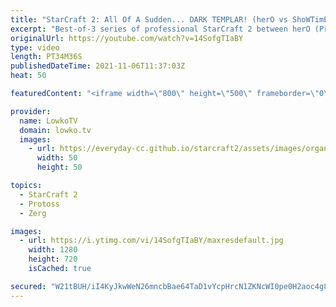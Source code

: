 ```yaml
---
title: "StarCraft 2: All Of A Sudden... DARK TEMPLAR! (herO vs ShoWTimE)"
excerpt: "Best-of-3 series of professional StarCraft 2 between herO (Protoss) and ShoWTimE (Protoss). Especially the second game on 2000 Atmospheres is really good.  Support my work on Patreon: http://www.patreon.com/lowkotv Become a YouTube member: https://lowko.tv/join  My second channel: http://lowko.tv/morelowko"
originalUrl: https://youtube.com/watch?v=14SofgTIaBY
type: video
length: PT34M36S
publishedDateTime: 2021-11-06T11:37:03Z
heat: 50

featuredContent: "<iframe width=\"800\" height=\"500\" frameborder=\"0\" src=\"https://www.youtube.com/embed/14SofgTIaBY\" allow=\"accelerometer; autoplay; encrypted-media; gyroscope; picture-in-picture\" allowfullscreen></iframe>"

provider:
  name: LowkoTV
  domain: lowko.tv
  images:
    - url: https://everyday-cc.github.io/starcraft2/assets/images/organizations/lowko.tv-50x50.jpg
      width: 50
      height: 50

topics:
  - StarCraft 2
  - Protoss
  - Zerg

images:
  - url: https://i.ytimg.com/vi/14SofgTIaBY/maxresdefault.jpg
    width: 1280
    height: 720
    isCached: true

secured: "W21tBUH/iI4KyJkwWeN26mncbBae64TaD1vYcpHrcN1ZKNcWI0pe0H2aoc4g8sJrb5adtCGvcHUNwxL7qzpZw1A+6cBDd0Xv0e5QEc9CJOg8PHRrFWHXM1e2IB8RUB8SI02H6Mk7z2PLIa3XHGs6yXndmw4DePFSP3q62MxCzP5LkL2UxMl7rIR1vILiNDRtRIWatmAaIPGORDHhUiqnn98FpCS02rptb560nujzgaHXgkxKMedhfCe2lHU//XWWnM68rW77K7MYNo+oN7l88kroa2sW2z5piCw6Dl6A5KwziIZXMpBv8HhLhtZCUFB/FbnePZXuxLfixXY7HRTF6xf6AFV9ll9zMvq0MlqPo7z7VwLGT6hJ47cNvcrQnzj+wn0DFEMmFusmuB4fVZJUxIm8pOtb5HIHKOzTjiEpLxkxzIy+ZBCdl13g/pVoZg6g;i/h6O7FUQ2UQ/UMJvWzOSQ=="
---
```


